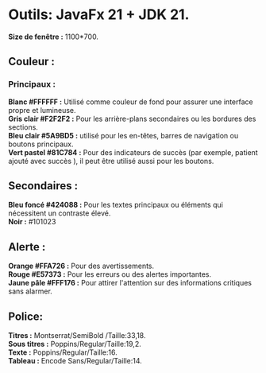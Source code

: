 # Outils: JavaFx 21 + JDK 21.


**Size de fenêtre :** 1100*700.

## Couleur :
  ### Principaux :
  **Blanc #FFFFFF :** Utilisé comme couleur de fond pour assurer une interface propre et lumineuse. <br/>
  **Gris clair #F2F2F2 :** Pour les arrière-plans secondaires ou les bordures des sections. <br/>
  **Bleu clair #5A9BD5 :** utilisé pour les en-têtes, barres de navigation ou boutons principaux. <br/>
  **Vert pastel #81C784 :** Pour des indicateurs de succès (par exemple, patient ajouté avec succès ), il peut être utilisé aussi pour les boutons.<br/>

  
## Secondaires :
  **Bleu foncé #424088 :** Pour les textes principaux ou éléments qui nécessitent un contraste élevé.<br/>
  **Noir :** #101023<br/>
  
## Alerte :
  **Orange #FFA726 :** Pour des avertissements.<br/>
  **Rouge #E57373 :** Pour les erreurs ou des alertes importantes.<br/>
  **Jaune pâle #FFF176 :** Pour attirer l'attention sur des informations critiques sans alarmer.<br/>

## Police:
  **Titres :** Montserrat/SemiBold /Taille:33,18.<br/>
  **Sous titres :** Poppins/Regular/Taille:19,2.<br/>
  **Texte :** Poppins/Regular/Taille:16.<br/>
  **Tableau :** Encode Sans/Regular/Taille:14.<br/>
